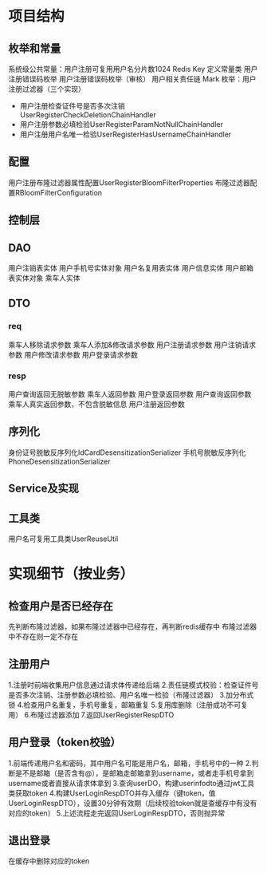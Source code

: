 # 项目结构
## 枚举和常量
系统级公共常量：用户注册可复用用户名分片数1024
Redis Key 定义常量类
用户注册错误码枚举
用户注册错误码枚举（审核）
用户相关责任链 Mark 枚举：用户注册过滤器（三个实现）
- 用户注册检查证件号是否多次注销UserRegisterCheckDeletionChainHandler
- 用户注册参数必填检验UserRegisterParamNotNullChainHandler
- 用户注册用户名唯一检验UserRegisterHasUsernameChainHandler
## 配置
用户注册布隆过滤器属性配置UserRegisterBloomFilterProperties
布隆过滤器配置RBloomFilterConfiguration
## 控制层
## DAO
用户注销表实体
用户手机号实体对象
用户名复用表实体
用户信息实体
用户邮箱表实体对象
乘车人实体
## DTO
### req
乘车人移除请求参数
乘车人添加&修改请求参数
用户注册请求参数
用户注销请求参数
用户修改请求参数
用户登录请求参数
### resp
用户查询返回无脱敏参数
乘车人返回参数
用户登录返回参数
用户查询返回参数
乘车人真实返回参数，不包含脱敏信息
用户注册返回参数
## 序列化
身份证号脱敏反序列化IdCardDesensitizationSerializer
手机号脱敏反序列化PhoneDesensitizationSerializer
## Service及实现

## 工具类
用户名可复用工具类UserReuseUtil

# 实现细节（按业务）

## 检查用户是否已经存在
先判断布隆过滤器，如果布隆过滤器中已经存在，再判断redis缓存中
布隆过滤器中不存在则一定不存在

## 注册用户
1.注册时前端收集用户信息通过请求体传递给后端
2.责任链模式校验：检查证件号是否多次注销、注册参数必填检验、用户名唯一检验（布隆过滤器）
3.加分布式锁
4.检查用户名重复，手机号重复，邮箱重复
5.复用库删除（注册成功不可复用）
6.布隆过滤器添加
7.返回UserRegisterRespDTO

## 用户登录（token校验）
1.前端传递用户名和密码，其中用户名可能是用户名，邮箱，手机号中的一种
2.判断是不是邮箱（是否含有@），是邮箱走邮箱拿到username，或者走手机号拿到username或者直接从请求体拿到
3.查询userDO，构建userinfodto通过jwt工具类获取token
4.构建UserLoginRespDTO并存入缓存（键token，值UserLoginRespDTO），设置30分钟有效期（后续校验token就是查缓存中有没有对应的token）
5.上述流程走完返回UserLoginRespDTO，否则抛异常

## 退出登录
在缓存中删除对应的token



